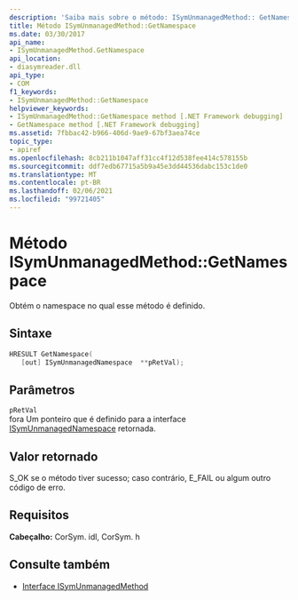 ```yaml
---
description: 'Saiba mais sobre o método: ISymUnmanagedMethod:: GetNamespace'
title: Método ISymUnmanagedMethod::GetNamespace
ms.date: 03/30/2017
api_name:
- ISymUnmanagedMethod.GetNamespace
api_location:
- diasymreader.dll
api_type:
- COM
f1_keywords:
- ISymUnmanagedMethod::GetNamespace
helpviewer_keywords:
- ISymUnmanagedMethod::GetNamespace method [.NET Framework debugging]
- GetNamespace method [.NET Framework debugging]
ms.assetid: 7fbbac42-b966-406d-9ae9-67bf3aea74ce
topic_type:
- apiref
ms.openlocfilehash: 8cb211b1047aff31cc4f12d538fee414c578155b
ms.sourcegitcommit: ddf7edb67715a5b9a45e3dd44536dabc153c1de0
ms.translationtype: MT
ms.contentlocale: pt-BR
ms.lasthandoff: 02/06/2021
ms.locfileid: "99721405"
---
```

# <a name="isymunmanagedmethodgetnamespace-method"></a>Método ISymUnmanagedMethod::GetNamespace

Obtém o namespace no qual esse método é definido.  
  
## <a name="syntax"></a>Sintaxe  
  
```cpp  
HRESULT GetNamespace(  
   [out] ISymUnmanagedNamespace  **pRetVal);  
```  
  
## <a name="parameters"></a>Parâmetros  

 `pRetVal`  
 fora Um ponteiro que é definido para a interface [ISymUnmanagedNamespace](isymunmanagednamespace-interface.md) retornada.  
  
## <a name="return-value"></a>Valor retornado  

 S_OK se o método tiver sucesso; caso contrário, E_FAIL ou algum outro código de erro.  
  
## <a name="requirements"></a>Requisitos  

 **Cabeçalho:** CorSym. idl, CorSym. h  
  
## <a name="see-also"></a>Consulte também

- [Interface ISymUnmanagedMethod](isymunmanagedmethod-interface.md)
